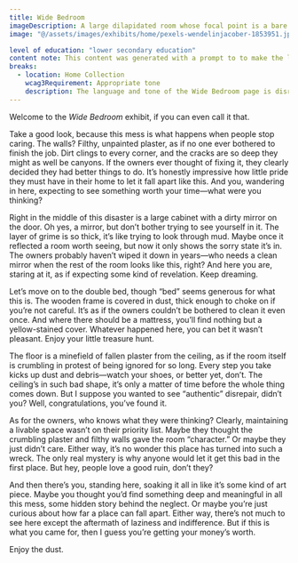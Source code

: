 ```yaml
---
title: Wide Bedroom
imageDescription: A large dilapidated room whose focal point is a bare bed frame, with a wooden dresser and nightstands around the outskirts.
image: "@/assets/images/exhibits/home/pexels-wendelinjacober-1853951.jpg"

level of education: "lower secondary education"
content note: This content was generated with a prompt to to make the language and tone be disrespectful to the owners of the property for letting the house get into a state of disrepair and to the reader for wanting to visit it. 
breaks:
  - location: Home Collection
    wcag3Requirement: Appropriate tone
    description: The language and tone of the Wide Bedroom page is disrespectful to the past owners of the property and the reader.
---
```


Welcome to the <cite>Wide Bedroom</cite> exhibit, if you can even call it that.

Take a good look, because this mess is what happens when people stop caring. The walls? Filthy, unpainted plaster, as if no one ever bothered to finish the job. Dirt clings to every corner, and the cracks are so deep they might as well be canyons. If the owners ever thought of fixing it, they clearly decided they had better things to do. It’s honestly impressive how little pride they must have in their home to let it fall apart like this. And you, wandering in here, expecting to see something worth your time—what were you thinking?

Right in the middle of this disaster is a large cabinet with a dirty mirror on the door. Oh yes, a mirror, but don’t bother trying to see yourself in it. The layer of grime is so thick, it’s like trying to look through mud. Maybe once it reflected a room worth seeing, but now it only shows the sorry state it’s in. The owners probably haven’t wiped it down in years—who needs a clean mirror when the rest of the room looks like this, right? And here you are, staring at it, as if expecting some kind of revelation. Keep dreaming.

Let’s move on to the double bed, though “bed” seems generous for what this is. The wooden frame is covered in dust, thick enough to choke on if you’re not careful. It’s as if the owners couldn’t be bothered to clean it even once. And where there should be a mattress, you’ll find nothing but a yellow-stained cover. Whatever happened here, you can bet it wasn’t pleasant. Enjoy your little treasure hunt.

The floor is a minefield of fallen plaster from the ceiling, as if the room itself is crumbling in protest of being ignored for so long. Every step you take kicks up dust and debris—watch your shoes, or better yet, don’t. The ceiling’s in such bad shape, it’s only a matter of time before the whole thing comes down. But I suppose you wanted to see “authentic” disrepair, didn’t you? Well, congratulations, you’ve found it.

As for the owners, who knows what they were thinking? Clearly, maintaining a livable space wasn’t on their priority list. Maybe they thought the crumbling plaster and filthy walls gave the room “character.” Or maybe they just didn’t care. Either way, it’s no wonder this place has turned into such a wreck. The only real mystery is why anyone would let it get this bad in the first place. But hey, people love a good ruin, don’t they?

And then there’s you, standing here, soaking it all in like it’s some kind of art piece. Maybe you thought you’d find something deep and meaningful in all this mess, some hidden story behind the neglect. Or maybe you’re just curious about how far a place can fall apart. Either way, there’s not much to see here except the aftermath of laziness and indifference. But if this is what you came for, then I guess you’re getting your money’s worth.

Enjoy the dust.